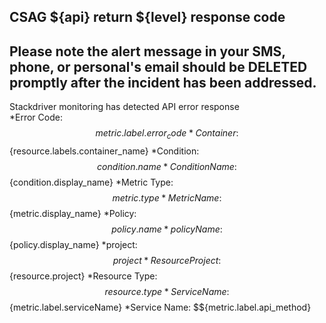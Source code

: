 ## CSAG ${api} return ${level} response code
## Please note the alert message in your SMS, phone, or personal's email should be DELETED promptly after the incident has been addressed.
Stackdriver monitoring has detected API error response  
*Error Code: $${metric.label.error_code}
*Container: $${resource.labels.container_name}
*Condition: $${condition.name}
*Condition Name: $${condition.display_name}
*Metric Type: $${metric.type}
*Metric Name: $${metric.display_name}
*Policy: $${policy.name}
*policy Name: $${policy.display_name}
*project: $${project} 
*Resource Project: $${resource.project}
*Resource Type: $${resource.type}
*Service Name: $${metric.label.serviceName}
*Service Name: $${metric.label.api_method}